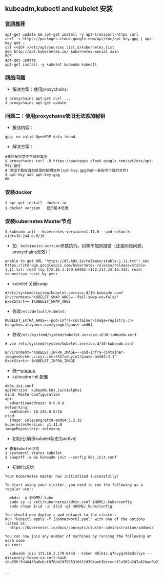 ## kubeadm,kubectl and kubelet 安装
### [官网推荐](https://kubernetes.io/docs/tasks/tools/install-kubeadm/)
```
apt-get update && apt-get install -y apt-transport-https curl
curl -s https://packages.cloud.google.com/apt/doc/apt-key.gpg | apt-key add -
cat <<EOF >/etc/apt/sources.list.d/kubernetes.list
deb http://apt.kubernetes.io/ kubernetes-xenial main
EOF
apt-get update
apt-get install -y kubelet kubeadm kubectl
```
### 网络问题
* 解决方案：使用proxychains:
```
$ proxychains apt-get curl ...
$ proxychains apt-get update
```
### 问题二：使用proxychains依旧无法添加秘钥
* 报错内容：
```
gpg: no valid OpenPGP data found.
```
* 解决方案：
```
#先将秘钥文件下载到本地
$ proxychains curl -O https://packages.cloud.google.com/apt/doc/apt-key.gpg
# 添加下载在当前目录的秘钥文件(apt-key.gpg为前一条指令下载的文件)
$ apt-key add apt-key.gpg
OK
```
### 安装docker
```
$ apt-get install  docker.io
$ docker version   显示版本信息
```
### 安装kubernetes Master节点
```
$ kubeadm init --kubernetes-version=v1.11.0 --pod-network-cidr=10.244.0.0/16
```
* 加`--kubernetes-version`参数执行，如果不加则报错（还是网络问题，proxychains无效）：
```
unable to get URL "https://dl.k8s.io/release/stable-1.11.txt": Get https://storage.googleapis.com/kubernetes-release/release/stable-1.11.txt: read tcp 172.16.3.170:60992->172.217.24.16:443: read: connection reset by peer
```
* kubelet 关闭swap
```
#/etc/systemd/system/kubelet.service.d/10-kubeadm.conf
Environment="KUBELET_SWAP_ARGS=--fail-swap-on=false"
ExecStart=+ $KUBELET_SWAP_ARGS
```
* 修改`/etc/default/kubelet`:
```
KUBELET_EXTRA_ARGS=--pod-infra-container-image=registry.cn-hangzhou.aliyuncs.com/yangbf/pause-amd64
```
* 修改`/etc/systemd/system/kubelet.service.d/10-kubeadm.conf`
```
# vim /etc/systemd/system/kubelet.service.d/10-kubeadm.conf

Environment="KUBELET_INFRA_IMAGE=--pod-infra-container-image=docker.cinyi.com:443/senyint/pause-amd64:3.1"
ExecStart=+ $KUBELET_INFRA_IMAGE
```
* 统一[cgroup](https://github.com/SoleGH/much_more/issues/10)
* kubeadm init 配置
```
#k8s_ini.conf
apiVersion: kubeadm.k8s.io/v1alpha1
kind: MasterConfiguration
api:
  advertiseAddress: 0.0.0.0
networking:
  podSubnet: 10.244.0.0/16
etcd:
  image: soleyang/etcd-amd64:3.2.18
kubernetesVersion: v1.11.0
imageRepository: soleyang
```
* 初始化(确保kubelet状态为active)
```
# 查看kubelet状态
$ systemctl status kubelet
$ swapoff -a && kubeadm init --config k8s_init.conf 
```
* 初始化成功
```
Your Kubernetes master has initialized successfully!

To start using your cluster, you need to run the following as a regular user:

  mkdir -p $HOME/.kube
  sudo cp -i /etc/kubernetes/admin.conf $HOME/.kube/config
  sudo chown $(id -u):$(id -g) $HOME/.kube/config

You should now deploy a pod network to the cluster.
Run "kubectl apply -f [podnetwork].yaml" with one of the options listed at:
  https://kubernetes.io/docs/concepts/cluster-administration/addons/

You can now join any number of machines by running the following on each node
as root:

  kubeadm join 172.16.3.170:6443 --token 4hlb1s.q7ovyg193mdxlkye --discovery-token-ca-cert-hash sha256:5d46438a6ebcf076eb2d793531062fd394aeb3bececcf1a562a247a02bae0a21


``